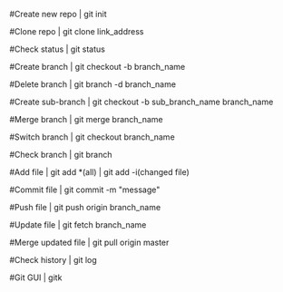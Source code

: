 #Create new repo
|
git init

#Clone repo
|
git clone link_address

#Check status
|
git status

#Create branch
|
git checkout -b branch_name

#Delete branch
|
git branch -d branch_name

#Create sub-branch
|
git checkout -b sub_branch_name branch_name

#Merge branch
|
git merge branch_name

#Switch branch
|
git checkout branch_name

#Check branch
|
git branch

#Add file
|
git add *(all)
|
git add -i(changed file)

#Commit file
|
git commit -m "message"

#Push file
|
git push origin branch_name

#Update file
|
git fetch branch_name

#Merge updated file
|
git pull origin master

#Check history
|
git log

#Git GUI
|
gitk